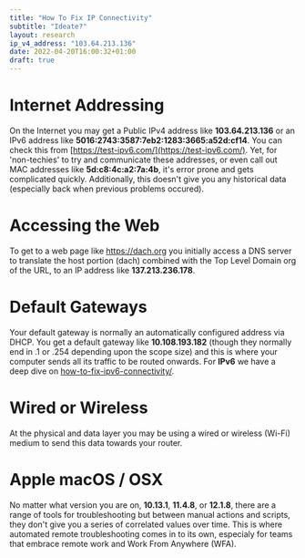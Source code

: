 ```yaml
---
title: "How To Fix IP Connectivity"
subtitle: "Ideate?"
layout: research
ip_v4_address: "103.64.213.136"
date: 2022-04-20T16:00:32+01:00
draft: true
---
```


# Internet Addressing
On the Internet you may get a Public IPv4 address like **103.64.213.136** or an IPv6 address like **5016:2743:3587:7eb2:1283:3665:a52d:cf14**. You can check this from [https://test-ipv6.com/](https://test-ipv6.com/). Yet, for 'non-techies' to try and communicate these addresses, or even call out MAC addresses like **5d:c8:4c:a2:7a:4b**, it's error prone and gets complicated quickly. Additionally, this doesn't give you any historical data (especially back when previous problems occured).

# Accessing the Web
To get to a web page like https://dach.org you initially access a DNS server to translate the host portion (dach) combined with the Top Level Domain org of the URL, to an IP address like **137.213.236.178**. 

# Default Gateways
Your default gateway is normally an automatically configured address via DHCP. You get a default gateway like **10.108.193.182** (though they normally end in .1 or .254 depending upon the scope size) and this is where your computer sends all its traffic to be routed onwards. For **IPv6** we have a deep dive on [how-to-fix-ipv6-connectivity/](/blog/how-to-fix-ipv6-connectivity/).

# Wired or Wireless
At the physical and data layer you may be using a wired or wireless (Wi-Fi) medium to send this data towards your router. 

# Apple macOS / OSX
No matter what version you are on, **10.13.1**, **11.4.8**, or **12.1.8**, there are a range of tools for troubleshooting but between manual actions and scripts, they don't give you a series of correlated values over time. This is where automated remote troubleshooting comes in to its own, especialy for teams that embrace remote work and Work From Anywhere (WFA).
